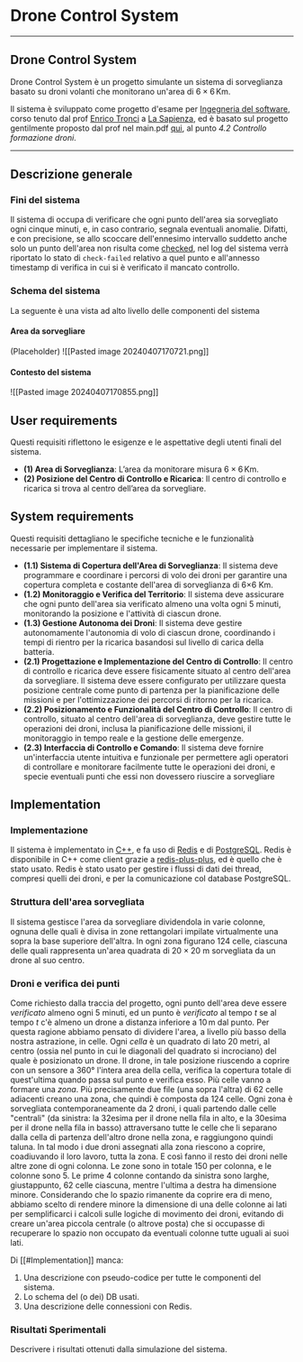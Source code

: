 # Drone Control System
***
## Drone Control System
Drone Control System è un progetto simulante un sistema di sorveglianza basato su droni volanti che monitorano un'area di $6\times6\,\mathrm{Km}$.

Il sistema è sviluppato come progetto d'esame per [Ingegneria del software](https://corsidilaurea.uniroma1.it/it/view-course-details/2023/29923/20190322090929/1c0d2a0e-d989-463c-a09a-00b823557edd/8e637351-4a3a-47a1-ab11-dfe4ad47e446/4f7bd2b2-2f8e-4c38-b15f-7f3c310550b6/8bcc378c-9ff1-4263-87b7-04a394485a9f?guid_cv=8e637351-4a3a-47a1-ab11-dfe4ad47e446&current_erogata=1c0d2a0e-d989-463c-a09a-00b823557edd), corso tenuto dal prof [Enrico Tronci](https://corsidilaurea.uniroma1.it/it/users/enricotronciuniroma1it) a [La Sapienza](https://www.uniroma1.it/), ed è basato sul progetto gentilmente proposto dal prof nel main.pdf [qui](https://drive.google.com/drive/folders/15HrKGosqsuBBe8qWCm1qB_PvIbRLohqZ), al punto *4.2 Controllo formazione droni*.
***
## Descrizione generale

### Fini del sistema
Il sistema di occupa di verificare che ogni punto dell'area sia sorvegliato ogni cinque minuti, e, in caso contrario, segnala eventuali anomalie. Difatti, e con precisione, se allo scoccare dell'ennesimo intervallo suddetto anche solo un punto dell'area non risulta come [checked](sap/crs/ing/checked), nel log del sistema verrà riportato lo stato di `check-failed` relativo a quel punto e all'annesso timestamp di verifica in cui si è verificato il mancato controllo.

### Schema del sistema
La seguente è una vista ad alto livello delle componenti del sistema

#### Area da sorvegliare
(Placeholder)
![[Pasted image 20240407170721.png]]

#### Contesto del sistema
![[Pasted image 20240407170855.png]]
## User requirements
Questi requisiti riflettono le esigenze e le aspettative degli utenti finali del sistema.

- **(1) Area di Sorveglianza**: L’area da monitorare misura $6×6\,\mathrm{Km}$.
- **(2) Posizione del Centro di Controllo e Ricarica**: Il centro di controllo e ricarica si trova al centro dell’area da sorvegliare.

## System requirements
Questi requisiti dettagliano le specifiche tecniche e le funzionalità necessarie per implementare il sistema.

- **(1.1) Sistema di Copertura dell'Area di Sorveglianza**: Il sistema deve programmare e coordinare i percorsi di volo dei droni per garantire una copertura completa e costante dell'area di sorveglianza di 6×6 Km.
- **(1.2) Monitoraggio e Verifica del Territorio**: Il sistema deve assicurare che ogni punto dell'area sia verificato almeno una volta ogni 5 minuti, monitorando la posizione e l'attività di ciascun drone.
- **(1.3) Gestione Autonoma dei Droni**: Il sistema deve gestire autonomamente l'autonomia di volo di ciascun drone, coordinando i tempi di rientro per la ricarica basandosi sul livello di carica della batteria.
- **(2.1) Progettazione e Implementazione del Centro di Controllo**: Il centro di controllo e ricarica deve essere fisicamente situato al centro dell'area da sorvegliare. Il sistema deve essere configurato per utilizzare questa posizione centrale come punto di partenza per la pianificazione delle missioni e per l'ottimizzazione dei percorsi di ritorno per la ricarica.
- **(2.2) Posizionamento e Funzionalità del Centro di Controllo**: Il centro di controllo, situato al centro dell'area di sorveglianza, deve gestire tutte le operazioni dei droni, inclusa la pianificazione delle missioni, il monitoraggio in tempo reale e la gestione delle emergenze.
- **(2.3) Interfaccia di Controllo e Comando**: Il sistema deve fornire un'interfaccia utente intuitiva e funzionale per permettere agli operatori di controllare e monitorare facilmente tutte le operazioni dei droni, e specie eventuali punti che essi non dovessero riuscire a sorvegliare

## Implementation
### Implementazione
Il sistema è implementato in [C++](https://isocpp.org/), e fa uso di [Redis](https://redis.io/) e di [PostgreSQL](https://www.postgresql.org/).
Redis è disponibile in C++ come client grazie a [redis-plus-plus](https://github.com/sewenew/redis-plus-plus), ed è quello che è stato usato.
Redis è stato usato per gestire i flussi di dati dei thread, compresi quelli dei droni, e per la comunicazione col database PostgreSQL.

### Struttura dell'area sorvegliata
Il sistema gestisce l'area da sorvegliare dividendola in varie colonne, ognuna delle quali è divisa in zone rettangolari impilate virtualmente una sopra la base superiore dell'altra.
In ogni zona figurano $124$ celle, ciascuna delle quali rappresenta un'area quadrata di $20\times20$ $\mathrm{m}$ sorvegliata da un drone al suo centro. 

### Droni e verifica dei punti
Come richiesto dalla traccia del progetto, ogni punto dell'area deve essere _verificato_ almeno ogni $5$ minuti, ed un punto è _verificato_ al tempo $t$ se al tempo $t$ c'è almeno un drone a distanza inferiore a $10\,\mathrm{m}$ dal punto.
Per questa ragione abbiamo pensato di dividere l'area, a livello più basso della nostra astrazione, in celle.
Ogni *cella* è un quadrato di lato $20$ metri, al centro (ossia nel punto in cui le diagonali del quadrato si incrociano) del quale è posizionato un drone. Il drone, in tale posizione riuscendo a coprire con un sensore a $360°$ l'intera area della cella, verifica la copertura totale di quest'ultima quando passa sul punto e verifica esso.
Più celle vanno a formare una _zona_. Più precisamente due file (una sopra l'altra) di $62$ celle adiacenti creano una zona, che quindi è composta da $124$ celle.
Ogni zona è sorvegliata contemporaneamente da $2$ droni, i quali partendo dalle celle "centrali" (da sinistra: la $32\mathrm{esima}$ per il drone nella fila in alto, e la $30\mathrm{esima}$ per il drone nella fila in basso) attraversano tutte le celle che li separano dalla cella di partenza dell'altro drone nella zona, e raggiungono quindi taluna.
In tal modo i due droni assegnati alla zona riescono a coprire, coadiuvando il loro lavoro, tutta la zona. E così fanno il resto dei droni nelle altre zone di ogni colonna. Le zone sono in totale $150$ per colonna, e le colonne sono $5$. Le prime $4$ colonne contando da sinistra sono larghe, giustappunto, $62$ celle ciascuna, mentre l'ultima a destra ha dimensione minore. Considerando che lo spazio rimanente da coprire era di meno, abbiamo scelto di rendere minore la dimensione di una delle colonne ai lati per semplificarci i calcoli sulle logiche di movimento dei droni, evitando di creare un'area piccola centrale (o altrove posta) che si occupasse di recuperare lo spazio non occupato da eventuali colonne tutte uguali ai suoi lati.

Di [[#Implementation]] manca:
1. Una descrizione con pseudo-codice per tutte le componenti del sistema.
2. Lo schema del (o dei) DB usati.
3. Una descrizione delle connessioni con Redis.

### Risultati Sperimentali
Descrivere i risultati ottenuti dalla simulazione del sistema.